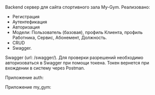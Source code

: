 Backend сервер для сайта спортивного зала My-Gym.
Реализовано:
- Регистрация
- Аутентефикация
- Авторизация
- Модели: Пользователь (базовая), профиль Клиента, профиль Работника, Сервис, Абонемент, Должность.
- CRUD
- Swagger.

Swagger (url: /swagger/).
Для проверки разрешений необходимо авторизоваться в Swagger при помощи токена. Токен вернется при вхождении в систему через Postman.

Приложение auth:

Приложение my_gym:

